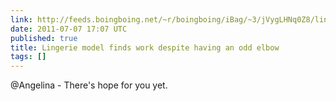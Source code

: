 ```yaml
---
link: http://feeds.boingboing.net/~r/boingboing/iBag/~3/jVygLHNq0Z8/lingerie-model-finds.html
date: 2011-07-07 17:07 UTC
published: true
title: Lingerie model finds work despite having an odd elbow
tags: []
---
```


@Angelina - There's hope for you yet.
